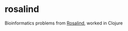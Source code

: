 rosalind
========

Bioinformatics problems from [Rosalind](http://rosalind.info/), worked in Clojure
